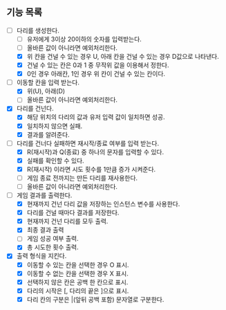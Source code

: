 ## 기능 목록
- [ ] 다리를 생성한다.
    - [ ] 유저에게 3이상 20이하의 숫자를 입력받는다.
    - [ ] 올바른 값이 아니라면 예외처리한다.
    - [x] 위 칸을 건널 수 있는 경우 U, 아래 칸을 건널 수 있는 경우 D값으로 나타낸다.
    - [x] 건널 수 있는 칸은 0과 1 중 무작위 값을 이용해서 정한다.
    - [x] 0인 경우 아래칸, 1인 경우 위 칸이 건널 수 있는 칸이다. 
- [ ] 이동할 칸을 입력 받는다.
    - [x] 위(U), 아래(D)
    - [ ] 올바른 값이 아니라면 예외처리한다.
- [x] 다리를 건넌다.
    - [x] 해당 위치의 다리의 값과 유저 입력 값이 일치하면 성공.
    - [x] 일치하지 않으면 실패.
    - [x] 결과를 알려준다.
- [ ] 다리를 건너다 실패하면 재시작/종료 여부를 입력 받는다.
    - [x] R(재시작)과 Q(종료) 중 하나의 문자를 입력할 수 있다.
    - [x] 실패를 확인할 수 있다. 
    - [x] R(재시작) 이라면 시도 횟수를 1만큼 증가 시켜준다.
    - [ ] 게임 종료 전까지는 만든 다리를 재사용한다.
    - [ ] 올바른 값이 아니라면 예외처리한다.

- [ ] 게임 결과를 출력한다.
  - [x] 현재까지 건넌 다리 값을 저장하는 인스턴스 변수를 사용한다.
  - [x] 다리를 건널 때마다 결과를 저장한다. 
  - [x] 현재까지 건넌 다리를 모두 출력.
  - [x] 최종 결과 출력
  - [ ] 게임 성공 여부 출력.
  - [x] 총 시도한 횟수 출력. 
- [x] 출력 형식을 지킨다. 
  - [x] 이동할 수 있는 칸을 선택한 경우 O 표시.
  - [x] 이동할 수 없는 칸을 선택한 경우 X 표시.
  - [x] 선택하지 않은 칸은 공백 한 칸으로 표시.
  - [x] 다리의 시작은 [, 다리의 끝은 ]으로 표시.
  - [x] 다리 칸의 구분은 |(앞뒤 공백 포함) 문자열로 구분한다.
